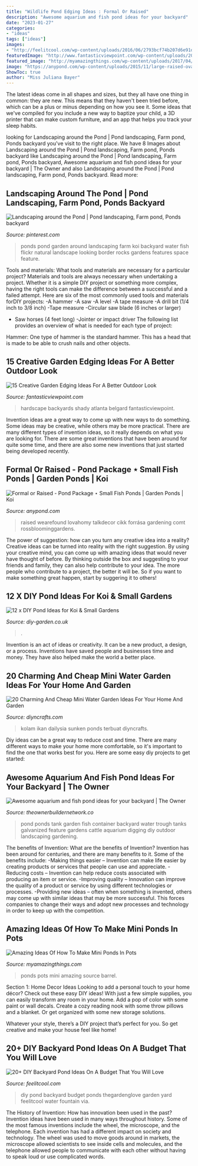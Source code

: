```yaml
---
title: "Wildlife Pond Edging Ideas : Formal Or Raised"
description: "Awesome aquarium and fish pond ideas for your backyard"
date: "2023-01-27"
categories:
- "ideas"
tags: ["ideas"]
images:
- "http://feelitcool.com/wp-content/uploads/2016/06/2793bcf74b207d6e91d6e741d758d760.jpg"
featuredImage: "http://www.fantasticviewpoint.com/wp-content/uploads/2016/08/shady-backyard-ideas-stacked-stone-edging-natural-stone-garden-paving-hardscape-design-ideas-exterior-garden-interesting-hardscape-ideas-for-backyards-634x532.jpg"
featured_image: "http://myamazingthings.com/wp-content/uploads/2017/04/wine-barrel.jpg"
image: "https://anypond.com/wp-content/uploads/2015/11/large-raised-oval-koi-pool-made-from-natural-stone-in-northamptonshire-uk-1024x768.jpg"
ShowToc: true
author: "Miss Juliana Bayer"
---
```



The latest ideas come in all shapes and sizes, but they all have one thing in common: they are new. This means that they haven't been tried before, which can be a plus or minus depending on how you see it. Some ideas that we've compiled for you include a new way to baptize your child, a 3D printer that can make custom furniture, and an app that helps you track your sleep habits.

	

		
looking for Landscaping around the Pond | Pond landscaping, Farm pond, Ponds backyard you've visit to the right place. We have 8 Images about Landscaping around the Pond | Pond landscaping, Farm pond, Ponds backyard like Landscaping around the Pond | Pond landscaping, Farm pond, Ponds backyard, Awesome aquarium and fish pond ideas for your backyard | The Owner and also Landscaping around the Pond | Pond landscaping, Farm pond, Ponds backyard. Read more:
		
    
## Landscaping Around The Pond | Pond Landscaping, Farm Pond, Ponds Backyard

<img loading=lazy src="https://i.pinimg.com/736x/c7/ca/73/c7ca735f43aab898d81005771287e769--farm-ponds-garden-ponds.jpg" onerror="this.onerror=null;this.src='https://tse2.mm.bing.net/th?id=OIP.Qqmq00X26R6CBO2OUS7ZLwHaE6&amp;pid=15.1';" alt="Landscaping around the Pond | Pond landscaping, Farm pond, Ponds backyard">

_Source: pinterest.com_

>ponds pond garden around landscaping farm koi backyard water fish flickr natural landscape looking border rocks gardens features space feature. 

	

Tools and materials: What tools and materials are necessary for a particular project?
Materials and tools are always necessary when undertaking a project. Whether it is a simple DIY project or something more complex, having the right tools can make the difference between a successful and a failed attempt. Here are six of the most commonly used tools and materials forDIY projects:
-A hammer
-A saw
-A level
-A tape measure
-A drill bit (1/4 inch to 3/8 inch) 
-Tape measure 
-Circular saw blade (6 inches or larger) 
- Saw horses (4 feet long)  -Jointer or impact driver 
The following list provides an overview of what is needed for each type of project: 

Hammer: One type of hammer is the standard hammer. This has a head that is made to be able to crush nails and other objects.

    
## 15 Creative Garden Edging Ideas For A Better Outdoor Look

<img loading=lazy src="http://www.fantasticviewpoint.com/wp-content/uploads/2016/08/shady-backyard-ideas-stacked-stone-edging-natural-stone-garden-paving-hardscape-design-ideas-exterior-garden-interesting-hardscape-ideas-for-backyards-634x532.jpg" onerror="this.onerror=null;this.src='https://tse2.mm.bing.net/th?id=OIP.WBpNd1gi-rLqKwpzhtFqJgHaGN&amp;pid=15.1';" alt="15 Creative Garden Edging Ideas For A Better Outdoor Look">

_Source: fantasticviewpoint.com_

>hardscape backyards shady atlanta belgard fantasticviewpoint. 

	

Invention ideas are a great way to come up with new ways to do something. Some ideas may be creative, while others may be more practical. There are many different types of invention ideas, so it really depends on what you are looking for. There are some great inventions that have been around for quite some time, and there are also some new inventions that just started being developed recently.

    
## Formal Or Raised - Pond Package ⋆ Small Fish Ponds | Garden Ponds | Koi

<img loading=lazy src="https://anypond.com/wp-content/uploads/2015/11/large-raised-oval-koi-pool-made-from-natural-stone-in-northamptonshire-uk-1024x768.jpg" onerror="this.onerror=null;this.src='https://tse1.mm.bing.net/th?id=OIP.puelKVY3TuKDeT8hwOfZAAHaFj&amp;pid=15.1';" alt="Formal or Raised - Pond Package ⋆ Small Fish Ponds | Garden Ponds | Koi">

_Source: anypond.com_

>raised wearefound lovahomy talkdecor cikk forrása gardening comt rossbloominggardens. 

	

The power of suggestion: how can you turn any creative idea into a reality?
Creative ideas can be turned into reality with the right suggestion. By using your creative mind, you can come up with amazing ideas that would never have thought of before. By thinking outside the box and suggesting to your friends and family, they can also help contribute to your idea. The more people who contribute to a project, the better it will be. So if you want to make something great happen, start by suggering it to others!

    
## 12 X DIY Pond Ideas For Koi &amp; Small Gardens

<img loading=lazy src="http://diy-garden.co.uk/wp-content/uploads/2020/03/diy-pond-ideas-small-garden-2.jpg" onerror="this.onerror=null;this.src='https://tse3.mm.bing.net/th?id=OIP.WaNJPRG4UqBfiMy0aCl45gHaJ3&amp;pid=15.1';" alt="12 x DIY Pond Ideas for Koi &amp; Small Gardens">

_Source: diy-garden.co.uk_

>. 

	

Invention is an act of ideas or creativity. It can be a new product, a design, or a process. Inventions have saved people and businesses time and money. They have also helped make the world a better place.

    
## 20 Charming And Cheap Mini Water Garden Ideas For Your Home And Garden

<img loading=lazy src="https://www.diyncrafts.com/wp-content/uploads/2017/05/18-bucket-water-gardens-ponds.jpg" onerror="this.onerror=null;this.src='https://tse2.mm.bing.net/th?id=OIP.YsbfnS7HdgyJFsZbTx6zbwHaN6&amp;pid=15.1';" alt="20 Charming And Cheap Mini Water Garden Ideas For Your Home And Garden">

_Source: diyncrafts.com_

>kolam ikan dailysia sunken ponds terbuat diyncrafts. 

	

Diy ideas can be a great way to reduce cost and time. There are many different ways to make your home more comfortable, so it's important to find the one that works best for you. Here are some easy diy projects to get started: 

    
## Awesome Aquarium And Fish Pond Ideas For Your Backyard | The Owner

<img loading=lazy src="http://theownerbuildernetwork.co/wp-content/uploads/2015/05/Ponds-Aquariums-11.jpg" onerror="this.onerror=null;this.src='https://tse4.mm.bing.net/th?id=OIP.KJC2TMt9Bzxh2XCe-vpCvAHaKX&amp;pid=15.1';" alt="Awesome aquarium and fish pond ideas for your backyard | The Owner">

_Source: theownerbuildernetwork.co_

>pond ponds tank garden fish container backyard water trough tanks galvanized feature gardens cattle aquarium digging diy outdoor landscaping gardening. 

	

The benefits of Invention: What are the benefits of Invention?
Invention has been around for centuries, and there are many benefits to it. Some of the benefits include: 
-Making things easier – Invention can make life easier by creating products or services that people can use and appreciate. 
-Reducing costs – Invention can help reduce costs associated with producing an item or service. 
-Improving quality – Innovation can improve the quality of a product or service by using different technologies or processes. 
-Providing new ideas – often when something is invented, others may come up with similar ideas that may be more successful. This forces companies to change their ways and adopt new processes and technology in order to keep up with the competition.

    
## Amazing Ideas Of How To Make Mini Ponds In Pots

<img loading=lazy src="http://myamazingthings.com/wp-content/uploads/2017/04/wine-barrel.jpg" onerror="this.onerror=null;this.src='https://tse4.mm.bing.net/th?id=OIP.kSIcvhpq1xaSWyXA4gHSxAHaMY&amp;pid=15.1';" alt="Amazing Ideas Of How To Make Mini Ponds In Pots">

_Source: myamazingthings.com_

>ponds pots mini amazing source barrel. 

	

Section 1: Home Decor Ideas
Looking to add a personal touch to your home décor? Check out these easy DIY ideas!
With just a few simple supplies, you can easily transform any room in your home. Add a pop of color with some paint or wall decals. Create a cozy reading nook with some throw pillows and a blanket. Or get organized with some new storage solutions.

Whatever your style, there’s a DIY project that’s perfect for you. So get creative and make your house feel like home!

    
## 20+ DIY Backyard Pond Ideas On A Budget That You Will Love

<img loading=lazy src="http://feelitcool.com/wp-content/uploads/2016/06/2793bcf74b207d6e91d6e741d758d760.jpg" onerror="this.onerror=null;this.src='https://tse1.mm.bing.net/th?id=OIP.I-zbixGSfJvwJu2BHkS7EwHaK3&amp;pid=15.1';" alt="20+ DIY Backyard Pond Ideas On A Budget That You Will Love">

_Source: feelitcool.com_

>diy pond backyard budget ponds thegardenglove garden yard feelitcool water fountain via. 

	

The History of Invention: How has innovation been used in the past?
Invention ideas have been used in many ways throughout history. Some of the most famous inventions include the wheel, the microscope, and the telephone. Each invention has had a different impact on society and technology. The wheel was used to move goods around in markets, the microscope allowed scientists to see inside cells and molecules, and the telephone allowed people to communicate with each other without having to speak loud or use complicated words.

